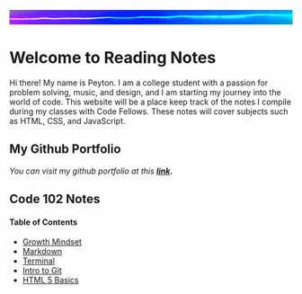 ![](lite.png)

# Welcome to Reading Notes

Hi there! My name is Peyton. I am a college student with a passion for problem solving, music, and design, and I am starting my journey into the world of code. 
This website will be a place keep track of the notes I compile during my classes with Code Fellows. These notes will cover subjects such as HTML, CSS, and JavaScript. 

## My Github Portfolio
*You can visit my github portfolio at this **[link](https://github.com/peymade).***

## Code 102 Notes

#### Table of Contents
* [Growth Mindset](growth_mindset.md)
* [Markdown](markdown.md)
* [Terminal](module_2.md)
* [Intro to Git](module_3.md)
* [HTML 5 Basics](module_4.md)




